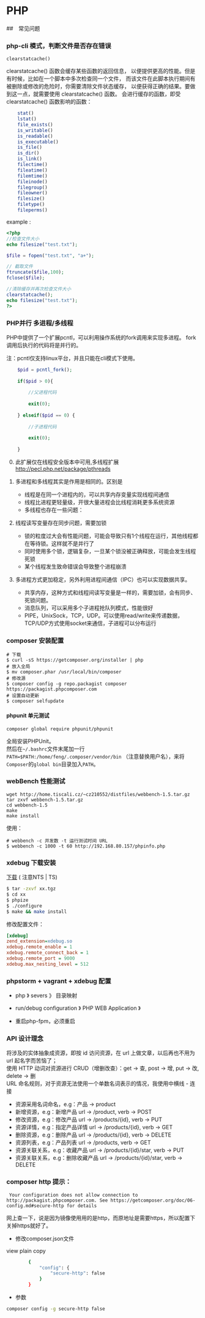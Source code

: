 # PHP 

##　常见问题

###  php-cli 模式，判断文件是否存在错误
    
    clearstatcache()
    

clearstatcache() 函数会缓存某些函数的返回信息，
以便提供更高的性能。但是有时候，比如在一个脚本中多次检查同一个文件，
而该文件在此脚本执行期间有被删除或修改的危险时，你需要清除文件状态缓存，
以便获得正确的结果。要做到这一点，就需要使用 clearstatcache() 函数。
会进行缓存的函数，即受 clearstatcache() 函数影响的函数：

```php
    stat()
    lstat()
    file_exists()
    is_writable()
    is_readable()
    is_executable()
    is_file()
    is_dir()
    is_link()
    filectime()
    fileatime()
    filemtime()
    fileinode()
    filegroup()
    fileowner()
    filesize()
    filetype()
    fileperms()  
```  

example :

```php
<?php
//检查文件大小
echo filesize("test.txt");

$file = fopen("test.txt", "a+");

// 截取文件
ftruncate($file,100);
fclose($file);

//清除缓存并再次检查文件大小
clearstatcache();
echo filesize("test.txt");
?>
```

### PHP并行 多进程/多线程

PHP中提供了一个扩展pcntl，可以利用操作系统的fork调用来实现多进程。
fork调用后执行的代码将是并行的。

注：pcntl仅支持linux平台，并且只能在cli模式下使用。

```php
    $pid = pcntl_fork();
    
    if($pid > 0){
    
        //父进程代码
        
        exit(0);
    
    } elseif($pid == 0) {
    
        //子进程代码
        
        exit(0);
    
    }
```



0. 此扩展仅在线程安全版本中可用,多线程扩展<http://pecl.php.net/package/pthreads>

1. 多进程和多线程其实是作用是相同的。区别是

    - 线程是在同一个进程内的，可以共享内存变量实现线程间通信
    - 线程比进程更轻量级，开很大量进程会比线程消耗更多系统资源
    - 多线程也存在一些问题：

2. 线程读写变量存在同步问题，需要加锁

    - 锁的粒度过大会有性能问题，可能会导致只有1个线程在运行，其他线程都在等待锁。这样就不是并行了
    - 同时使用多个锁，逻辑复杂，一旦某个锁没被正确释放，可能会发生线程死锁
    - 某个线程发生致命错误会导致整个进程崩溃

3. 多进程方式更加稳定，另外利用进程间通信（IPC）也可以实现数据共享。

    - 共享内存，这种方式和线程间读写变量是一样的，需要加锁，会有同步、死锁问题。
    - 消息队列，可以采用多个子进程抢队列模式，性能很好
    - PIPE，UnixSock，TCP，UDP。可以使用read/write来传递数据，TCP/UDP方式使用socket来通信，子进程可以分布运行

### composer 安装配置

```shell
# 下载
$ curl -sS https://getcomposer.org/installer | php
# 放入全局
$ mv composer.phar /usr/local/bin/composer
# 修改源
$ composer config -g repo.packagist composer https://packagist.phpcomposer.com
# 设置自动更新
$ composer selfupdate
```

####  phpunit 单元测试

    composer global require phpunit/phpunit
    
全局安装PHPUnit。  
然后在`~/.bashrc`文件末尾加一行`PATH=$PATH:/home/feng/.composer/vendor/bin`  （注意替换用户名），来将`Composer`的`global bin`目录加入`PATH`。


### webBench 性能测试
 
 ```text
wget http://home.tiscali.cz/~cz210552/distfiles/webbench-1.5.tar.gz
tar zxvf webbench-1.5.tar.gz
cd webbench-1.5
make
make install
```

使用：
    
    # webbench -c 并发数 -t 运行测试时间 URL
    $ webbench -c 1000 -t 60 http://192.168.80.157/phpinfo.php
    
    
### xdebug 下载安装

[下载](https://xdebug.org/download.php) ( 注意NTS | TS)

```bash
$ tar -zxvf xx.tgz
$ cd xx
$ phpize
$ ./configure
$ make && make install
```

修改配置文件：
```ini
[xdebug]
zend_extension=xdebug.so
xdebug.remote_enable = 1
xdebug.remote_connect_back = 1
xdebug.remote_port = 9000
xdebug.max_nesting_level = 512
```
### phpstorm + vagrant + xdebug 配置

- php  》 severs 》 目录映射

- run/debug configuration 》 PHP WEB Application 》

- 重启php-fpm，必须重启


### API 设计理念

将涉及的实体抽象成资源，即按 id 访问资源，在 url 上做文章，以后再也不用为 url 起名字而苦恼了；  
使用 HTTP 动词对资源进行 CRUD（增删改查）：get -> 查, post -> 增, put -> 改, delete -> 删   
URL 命名规则，对于资源无法使用一个单数名词表示的情况，我使用中横线 - 连接  

- 资源采用名词命名，e.g：产品 -> product
- 新增资源，e.g：新增产品 url -> /product, verb -> POST
- 修改资源，e.g：修改产品 url -> /products/{id}, verb -> PUT
- 资源详情，e.g：指定产品详情 url -> /products/{id}, verb -> GET
- 删除资源，e.g：删除产品 url -> /products/{id}, verb -> DELETE
- 资源列表，e.g：产品列表 url -> /products, verb -> GET
- 资源关联关系，e.g：收藏产品 url -> /products/{id}/star, verb -> PUT
- 资源关联关系，e.g：删除收藏产品 url -> /products/{id}/star, verb -> DELETE

### composer http 提示：

```text
 Your configuration does not allow connection to http://packagist.phpcomposer.com. See https://getcomposer.org/doc/06-config.md#secure-http for details  
```

网上查一下，说是因为镜像使用用的是http，而原地址是需要https，所以配置下关掉https就好了。

- 修改composer.json文件

view plain copy
```bash
        {  
            "config": {  
                "secure-http": false  
            }  
        }  
```
        
- 参数

```bash
composer config -g secure-http false
```

